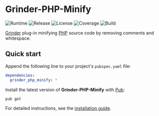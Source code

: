 # Grinder-PHP-Minify
![Runtime](https://img.shields.io/badge/dart-%3E%3D2.2-brightgreen.svg) ![Release](https://img.shields.io/pub/v/grinder_php_minify.svg) ![License](https://img.shields.io/badge/license-MIT-blue.svg) ![Coverage](https://coveralls.io/repos/github/cedx/grinder-php-minify/badge.svg) ![Build](https://travis-ci.com/cedx/grinder-php-minify.svg)

[Grinder](https://google.github.io/grinder.dart) plug-in minifying [PHP](https://secure.php.net) source code by removing comments and whitespace.

## Quick start
Append the following line to your project's `pubspec.yaml` file:

```yaml
dependencies:
  grinder_php_minify: *
```

Install the latest version of **Grinder-PHP-Minify** with [Pub](https://www.dartlang.org/tools/pub):

```shell
pub get
```

For detailed instructions, see the [installation guide](installation.md).
